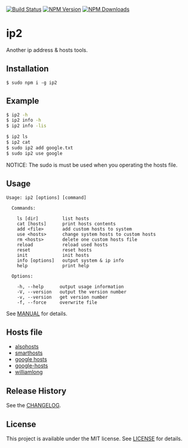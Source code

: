 [![Build Status](https://api.travis-ci.org/markzhan/ip2.svg)](http://travis-ci.org/markzhan/ip2)
[![NPM Version](http://img.shields.io/npm/v/ip2.svg?style=flat)](https://www.npmjs.org/package/ip2)
[![NPM Downloads](https://img.shields.io/npm/dm/ip2.svg?style=flat)](https://www.npmjs.org/package/ip2)

# ip2

Another ip address & hosts tools.

## Installation
```
$ sudo npm i -g ip2
```

## Example
```bash
$ ip2 -h
$ ip2 info -h
$ ip2 info -lis

$ ip2 ls
$ ip2 cat
$ sudo ip2 add google.txt
$ sudo ip2 use google
```
NOTICE: The sudo is must be used when you operating the hosts file.

## Usage
```
Usage: ip2 [options] [command]

  Commands:

    ls [dir]         list hosts
    cat [hosts]      print hosts contents
    add <file>       add custom hosts to system
    use <hosts>      change system hosts to custom hosts
    rm <hosts>       delete one custom hosts file
    reload           reload used hosts
    reset            reset hosts
    init             init hosts
    info [options]   output system & ip info
    help             print help

  Options:

    -h, --help      output usage information
    -V, --version   output the version number
    -v, --version   get version number
    -f, --force     overwrite file
```
See [MANUAL](doc/MANUAL.md) for details.

## Hosts file

* [alsohosts](https://github.com/alsotang/alsohosts)
* [smarthosts](https://code.google.com/p/smarthosts/)
* [google hosts](http://code.google.com/p/googlehosts/)
* [google-hosts](https://github.com/txthinking/google-hosts)
* [williamlong](http://www.williamlong.info/archives/3983.html)

## Release History
See the [CHANGELOG](doc/CHANGELOG.md).

## License

This project is available under the MIT license. See [LICENSE](LICENSE) for details.
